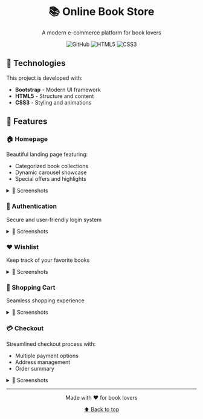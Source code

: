 <div align="center">
  <h1>📚 Online Book Store</h1>
  <p>A modern e-commerce platform for book lovers</p>

  ![GitHub](https://img.shields.io/badge/bootstrap-%23563D7C.svg?style=for-the-badge&logo=bootstrap&logoColor=white)
  ![HTML5](https://img.shields.io/badge/html5-%23E34F26.svg?style=for-the-badge&logo=html5&logoColor=white)
  ![CSS3](https://img.shields.io/badge/css3-%231572B6.svg?style=for-the-badge&logo=css3&logoColor=white)
</div>

## 🚀 Technologies

This project is developed with:

- **Bootstrap** - Modern UI framework
- **HTML5** - Structure and content
- **CSS3** - Styling and animations

## 📱 Features

### 🏠 Homepage
Beautiful landing page featuring:
- Categorized book collections
- Dynamic carousel showcase
- Special offers and highlights

<details>
🟢<summary>📸 Screenshots</summary>
<br>
<img src="./Image/Nav.png" alt="Navigation">
<img src="./Image/Card.png" alt="Book Categories">
<img src="./Image/carousel.png" alt="Carousel">
<img src="./Image/Footer.png" alt="Footer">
</details>

### 🔐 Authentication
Secure and user-friendly login system

<details>
🟢<summary>📸 Screenshots</summary>
<br>
<img src="./Image/login.png" alt="Login Page">
</details>

### ❤️ Wishlist
Keep track of your favorite books

<details>
🟢<summary>📸 Screenshots</summary>
<br>
<img src="./Image/Nav.png" alt="Navigation">
<img src="./Image/wishlist.png" alt="Wishlist">
<img src="./Image/Footer.png" alt="Footer">
</details>

### 🛒 Shopping Cart
Seamless shopping experience

<details>
🟢<summary>📸 Screenshots</summary>
<br>
<img src="./Image/Nav.png" alt="Navigation">
<img src="./Image/cart.png" alt="Shopping Cart">
<img src="./Image/Footer.png" alt="Footer">
</details>

### 💳 Checkout
Streamlined checkout process with:
- Multiple payment options
- Address management
- Order summary

<details>
🟢<summary>📸 Screenshots</summary>
<br>
<img src="./Image/Nav.png" alt="Navigation">
<img src="./Image/checkout-title.png" alt="Checkout Title">
<img src="./Image/checkoutaddress.png" alt="Checkout Address">
<img src="./Image/checkoutaddress2.png" alt="Checkout Address Continued">
  <img src="./Image/Footer.png" alt="Footer">
</details>

---

<div align="center">
  <p>Made with ❤️ for book lovers</p>
  <a href="#top">⬆️ Back to top</a>
</div>
